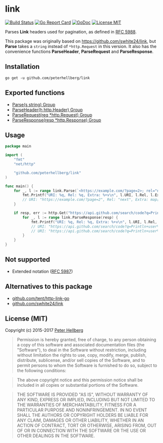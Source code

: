 # link

[![Build Status](https://travis-ci.org/peterhellberg/link.svg?branch=master)](https://travis-ci.org/peterhellberg/link)
[![Go Report Card](https://goreportcard.com/badge/github.com/peterhellberg/link)](https://goreportcard.com/report/github.com/peterhellberg/link)
[![GoDoc](https://img.shields.io/badge/godoc-reference-blue.svg?style=flat)](https://godoc.org/github.com/peterhellberg/link)
[![License MIT](https://img.shields.io/badge/license-MIT-lightgrey.svg?style=flat)](https://github.com/peterhellberg/link#license-mit)

Parses **Link** headers used for pagination, as defined in [RFC 5988](https://tools.ietf.org/html/rfc5988).

This package was originally based on <https://github.com/swhite24/link>, but **Parse** takes a `string` instead of `*http.Request` in this version.
It also has the convenience functions **ParseHeader**, **ParseRequest** and **ParseResponse**.

## Installation

    go get -u github.com/peterhellberg/link

## Exported functions

 - [Parse(s string) Group](https://godoc.org/github.com/peterhellberg/link#Parse)
 - [ParseHeader(h http.Header) Group](https://godoc.org/github.com/peterhellberg/link#ParseHeader)
 - [ParseRequest(req \*http.Request) Group](https://godoc.org/github.com/peterhellberg/link#ParseRequest)
 - [ParseResponse(resp \*http.Response) Group](https://godoc.org/github.com/peterhellberg/link#ParseResponse)

## Usage

```go
package main

import (
	"fmt"
	"net/http"

	"github.com/peterhellberg/link"
)

func main() {
	for _, l := range link.Parse(`<https://example.com/?page=2>; rel="next"; foo="bar"`) {
		fmt.Printf("URI: %q, Rel: %q, Extra: %+v\n", l.URI, l.Rel, l.Extra)
		// URI: "https://example.com/?page=2", Rel: "next", Extra: map[foo:bar]
	}

	if resp, err := http.Get("https://api.github.com/search/code?q=Println+user:golang"); err == nil {
		for _, l := range link.ParseResponse(resp) {
			fmt.Printf("URI: %q, Rel: %q, Extra: %+v\n", l.URI, l.Rel, l.Extra)
			// URI: "https://api.github.com/search/code?q=Println+user%3Agolang&page=2", Rel: "next", Extra: map[]
			// URI: "https://api.github.com/search/code?q=Println+user%3Agolang&page=34", Rel: "last", Extra: map[]
		}
	}
}
```

## Not supported

 - Extended notation ([RFC 5987](https://tools.ietf.org/html/rfc5987))

## Alternatives to this package

 - [github.com/tent/http-link-go](https://github.com/tent/http-link-go)
 - [github.com/swhite24/link](https://github.com/swhite24/link)

## License (MIT)

Copyright (c) 2015-2017 [Peter Hellberg](https://c7.se/)

> Permission is hereby granted, free of charge, to any person obtaining
> a copy of this software and associated documentation files (the
> "Software"), to deal in the Software without restriction, including
> without limitation the rights to use, copy, modify, merge, publish,
> distribute, sublicense, and/or sell copies of the Software, and to
> permit persons to whom the Software is furnished to do so, subject to
> the following conditions:

> The above copyright notice and this permission notice shall be
> included in all copies or substantial portions of the Software.

> THE SOFTWARE IS PROVIDED "AS IS", WITHOUT WARRANTY OF ANY KIND,
> EXPRESS OR IMPLIED, INCLUDING BUT NOT LIMITED TO THE WARRANTIES OF
> MERCHANTABILITY, FITNESS FOR A PARTICULAR PURPOSE AND
> NONINFRINGEMENT. IN NO EVENT SHALL THE AUTHORS OR COPYRIGHT HOLDERS BE
> LIABLE FOR ANY CLAIM, DAMAGES OR OTHER LIABILITY, WHETHER IN AN ACTION
> OF CONTRACT, TORT OR OTHERWISE, ARISING FROM, OUT OF OR IN CONNECTION
> WITH THE SOFTWARE OR THE USE OR OTHER DEALINGS IN THE SOFTWARE.
